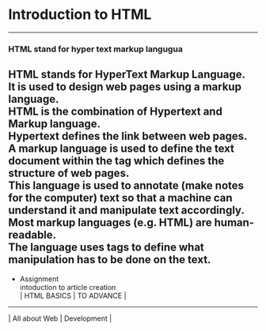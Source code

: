 # Introduction to HTML
--------------------------------------
### HTML stand for hyper text markup langugua
HTML stands for HyperText Markup Language. <br>It is used to design web pages using a markup language. <br>HTML is the combination of Hypertext and Markup language. <br>Hypertext defines the link between web pages. <br>A markup language is used to define the text document within the tag which defines the structure of web pages. <br>This language is used to annotate (make notes for the computer) text so that a machine can understand it and manipulate text accordingly. <br>Most markup languages (e.g. HTML) are human-readable. <br>The language uses tags to define what manipulation has to be done on the text.
----------------------------------------
* Assignment <br>
intoduction to article creation <br>
| HTML BASICS	| TO ADVANCE |
------------------------------
| All about Web	| Development |
